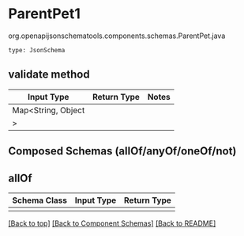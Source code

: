# ParentPet1
org.openapijsonschematools.components.schemas.ParentPet.java
```
type: JsonSchema
```

## validate method
| Input Type | Return Type | Notes |
| ---------- | ----------- | ----- |
| Map<String, Object
> |  | |

## Composed Schemas (allOf/anyOf/oneOf/not)
## allOf
Schema Class | Input Type | Return Type
------------ | ---------- | -----------
 |  | 

[[Back to top]](#top) [[Back to Component Schemas]](../../../README.md#Component-Schemas) [[Back to README]](../../../README.md)
